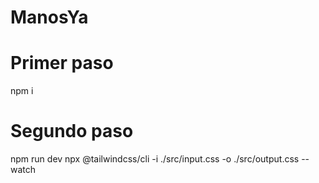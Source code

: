 # ManosYa

# Primer paso
npm i 

# Segundo paso
npm run dev
npx @tailwindcss/cli -i ./src/input.css -o ./src/output.css --watch